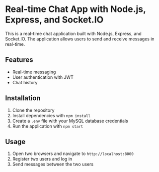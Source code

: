 
# Real-time Chat App with Node.js, Express, and Socket.IO

This is a real-time chat application built with Node.js, Express, and Socket.IO. The application allows users to send and receive messages in real-time.

## Features

* Real-time messaging
* User authentication with JWT
* Chat history

## Installation

1. Clone the repository
2. Install dependencies with `npm install`
3. Create a `.env` file with your MySQL database credentials
4. Run the application with `npm start`

## Usage

1. Open two browsers and navigate to `http://localhost:8000`
2. Register two users and log in
3. Send messages between the two users
